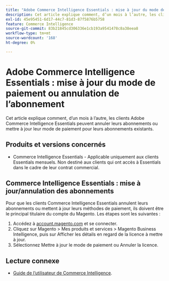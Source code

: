 ```yaml
---
title: "Adobe Commerce Intelligence Essentials : mise à jour du mode de paiement ou annulation de l’abonnement"
description: Cet article explique comment, d’un mois à l’autre, les clients Adobe Commerce Intelligence Essentials peuvent annuler leurs abonnements ou mettre à jour leur mode de paiement pour leurs abonnements existants.
exl-id: 45e95451-6d17-44c7-81d3-87f5876b5758
feature: Commerce Intelligence
source-git-commit: 83b21845cd306336e1cb193a9541478c8a38eea8
workflow-type: tm+mt
source-wordcount: '168'
ht-degree: 0%

---
```


# Adobe Commerce Intelligence Essentials : mise à jour du mode de paiement ou annulation de l’abonnement

Cet article explique comment, d’un mois à l’autre, les clients Adobe Commerce Intelligence Essentials peuvent annuler leurs abonnements ou mettre à jour leur mode de paiement pour leurs abonnements existants.

## Produits et versions concernés

* Commerce Intelligence Essentials - Applicable uniquement aux clients Essentials mensuels. Non destiné aux clients qui ont accès à Essentials dans le cadre de leur contrat commercial.

## Commerce Intelligence Essentials : mise à jour/annulation des abonnements

Pour que les clients Commerce Intelligence Essentials annulent leurs abonnements ou mettent à jour leurs méthodes de paiement, ils doivent être le principal titulaire du compte du Magento. Les étapes sont les suivantes :

1. Accédez à [account.magento.com](https://account.magento.com) et se connecter.
1. Cliquez sur Magento > Mes produits et services > Magento Business Intelligence, puis sur Afficher les détails en regard de la licence à mettre à jour.
1. Sélectionnez Mettre à jour le mode de paiement ou Annuler la licence.

## Lecture connexe

* [Guide de l’utilisateur de Commerce Intelligence](/docs/commerce-business-intelligence/mbi/guide-overview.html).
